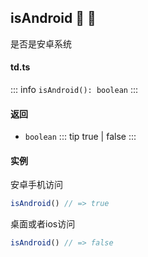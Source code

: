 ## isAndroid :tada: :100: 
是否是安卓系统
#### td.ts
::: info
`isAndroid(): boolean`
:::
#### 返回 
- `boolean` 
::: tip
true | false
:::
#### 实例 
安卓手机访问


```ts
isAndroid() // => true
```
桌面或者ios访问


```ts
isAndroid() // => false
```
